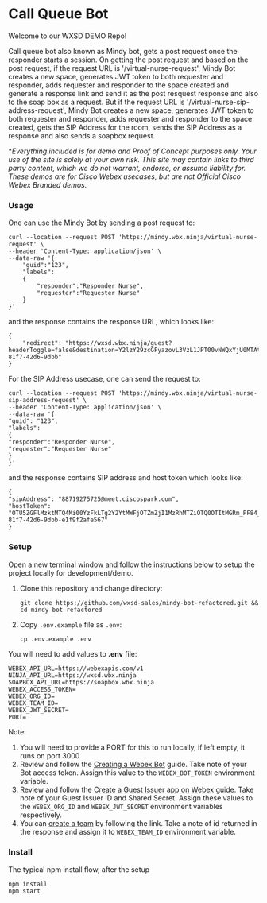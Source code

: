 # Call Queue Bot

Welcome to our WXSD DEMO Repo! <!-- Keep this here --> 

Call queue bot also known as Mindy bot, gets a post request once the responder starts a session. On getting the post request and based on the post request, if the request URL is '/virtual-nurse-request', Mindy Bot creates a new space, generates JWT token to both requester and responder, adds requester and responder to the space created and generate a response link and send it as the post resquest response and also to the soap box as a request. But if the request URL is '/virtual-nurse-sip-address-request', Mindy Bot creates a new space, generates JWT token to both requester and responder, adds requester and responder to the space created, gets the SIP Address for the room, sends the SIP Address as a response and also sends a soapbox request.


<!-- Keep the following here -->  
 *_Everything included is for demo and Proof of Concept purposes only. Your use of the site is solely at your own risk. This site may contain links to third party content, which we do not warrant, endorse, or assume liability for. These demos are for Cisco Webex usecases, but are not Official Cisco Webex Branded demos._
 
 
### Usage

One can use the Mindy Bot by sending a post request to:

```
curl --location --request POST 'https://mindy.wbx.ninja/virtual-nurse-request' \
--header 'Content-Type: application/json' \
--data-raw '{
    "guid":"123",
    "labels":
    {
        "responder":"Responder Nurse",
        "requester":"Requester Nurse"
    }
}'
```

and the response contains the response URL, which looks like:

```
{
    "redirect": "https://wxsd.wbx.ninja/guest?headerToggle=false&destination=Y2lzY29zcGFyazovL3VzL1JPT00vNWQxYjU0MTAtMDg2My0xMWVkLTkzZDItOTllNWQ0Mm&userType=licensed&token=YTFlM2Q3NjQtMDYxMC00YzM1LWFjODktNDNlOWM1OTc5MGRlNTk5ZTA5NmEtMTU5_PF84_578771dd-81f7-42d6-9dbb"
}

```
For the SIP Address usecase, one can send the request to:

```
curl --location --request POST 'https://mindy.wbx.ninja/virtual-nurse-sip-address-request' \
--header 'Content-Type: application/json' \
--data-raw '{
"guid": "123",
"labels":
{
"responder":"Responder Nurse",
"requester":"Requester Nurse"
}
}'
```

and the response contains SIP address and host token which looks like:

```
{
"sipAddress": "88719275725@meet.ciscospark.com",
"hostToken": "OTU5ZGFlMzktMTQ4Mi00YzFkLTg2Y2YtMWFjOTZmZjI1MzRhMTZiOTQ0OTItMGRm_PF84_578771dd-81f7-42d6-9dbb-e1f9f2afe567"
}
```

### Setup

Open a new terminal window and follow the instructions below to setup the project locally for development/demo.

1. Clone this repository and change directory:

   ```
   git clone https://github.com/wxsd-sales/mindy-bot-refactored.git && cd mindy-bot-refactored
   ```

2. Copy `.env.example` file as `.env`:
   ```
   cp .env.example .env
   ```

You will need to add values to **.env** file:

```
WEBEX_API_URL=https://webexapis.com/v1
NINJA_API_URL=https://wxsd.wbx.ninja
SOAPBOX_API_URL=https://soapbox.wbx.ninja
WEBEX_ACCESS_TOKEN=
WEBEX_ORG_ID=
WEBEX_TEAM_ID=
WEBEX_JWT_SECRET=
PORT=
```
Note:

1. You will need to provide a PORT for this to run locally, if left empty, it runs on port 3000
2. Review and follow the [Creating a Webex Bot](https://developer.webex.com/docs/bots#creating-a-webex-bot) guide.
   Take note of your Bot access token. Assign this value to the `WEBEX_BOT_TOKEN` environment variable.
3. Review and follow the [Create a Guest Issuer app on Webex](https://developer.webex.com/docs/guest-issuer#guest-issuer-app) guide.
   Take note of your Guest Issuer ID and Shared Secret. Assign these values to the `WEBEX_ORG_ID`
   and `WEBEX_JWT_SECRET` environment variables respectively.
4. You can [create a team](https://developer.webex.com/docs/api/v1/teams/create-a-team) by following the link. Take a note of id returned in the response and assign it to `WEBEX_TEAM_ID` environment variable.

### Install

The typical npm install flow, after the setup

```
npm install
npm start
```
